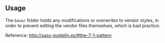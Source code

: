 ## Usage

The `base/` folder holds any modifications or overwrites to vendor styles,
in order to prevent editing the vendor files themselves, which is bad
practice.

Reference: http://sass-guidelin.es/#the-7-1-pattern